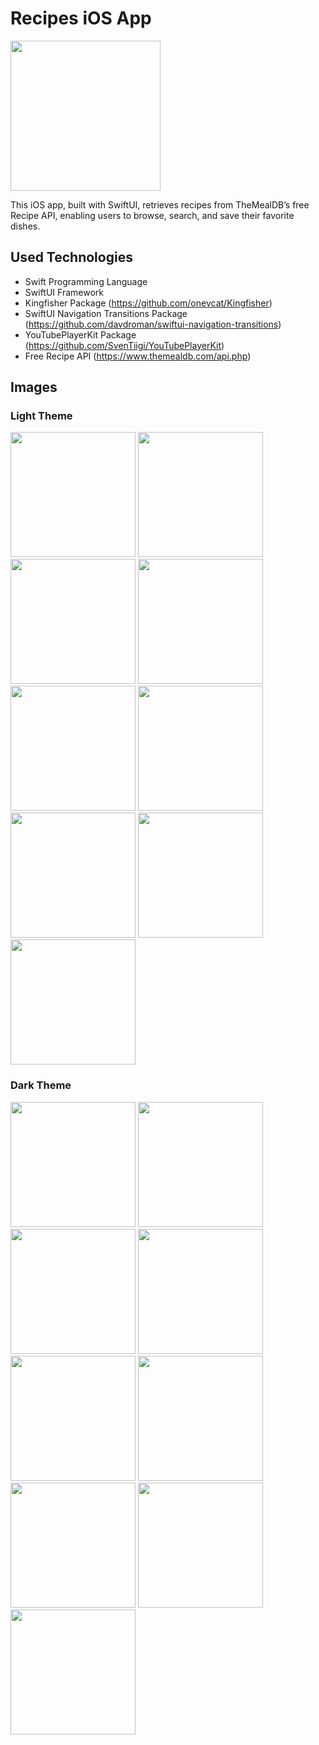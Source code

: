 # Recipes iOS App

<img width="240" height="240" src="https://github.com/user-attachments/assets/00fa31c6-adfb-430f-8fc7-d09d12830557" />

This iOS app, built with SwiftUI, retrieves recipes from TheMealDB’s free Recipe API, enabling users to browse, search, and save their favorite dishes.

## Used Technologies

- Swift Programming Language
- SwiftUI Framework
- Kingfisher Package (https://github.com/onevcat/Kingfisher)
- SwiftUI Navigation Transitions Package (https://github.com/davdroman/swiftui-navigation-transitions)
- YouTubePlayerKit Package (https://github.com/SvenTiigi/YouTubePlayerKit)
- Free Recipe API (https://www.themealdb.com/api.php)

## Images

### Light Theme

<img width="200" src="https://github.com/user-attachments/assets/e2c38584-a82f-4508-895e-f0ab5a894469" />

<img width="200" src="https://github.com/user-attachments/assets/a5687c31-3bf6-4798-b260-d2b9b4326dc7" />

<img width="200" src="https://github.com/user-attachments/assets/0686b34c-cd39-4c4b-9a40-410f38590f1f" />

<img width="200" src="https://github.com/user-attachments/assets/22223409-0f7c-47e5-af7c-db8af2ab1a33" />

<img width="200" src="https://github.com/user-attachments/assets/07de6ce0-c099-407f-9fbf-ed58734750a8" />

<img width="200" src="https://github.com/user-attachments/assets/061b0801-0375-426c-a12f-e9844f83fc77" />

<img width="200" src="https://github.com/user-attachments/assets/b536e784-b677-466d-87e1-b76a69270f90" />

<img width="200" src="https://github.com/user-attachments/assets/fa7da9c6-b288-4e95-b335-9e1eedee59d5" />

<img width="200" src="https://github.com/user-attachments/assets/806157f5-53bc-46fa-80ef-7ace9ce1912e" />

### Dark Theme

<img width="200" src="https://github.com/user-attachments/assets/9bc735c8-9595-45c3-8798-077f4c2573ab" />

<img width="200" src="https://github.com/user-attachments/assets/f335404e-9e9c-4995-9929-f13eb54de549" />

<img width="200" src="https://github.com/user-attachments/assets/77873359-04bf-4555-a340-0fb0a5a1cda6" />

<img width="200" src="https://github.com/user-attachments/assets/6a6f05a4-2273-4f21-8f3c-bc2659296d59" />

<img width="200" src="https://github.com/user-attachments/assets/a6a92c8b-f851-447f-a51b-b371719fb071" />

<img width="200" src="https://github.com/user-attachments/assets/3e16aa00-35ed-478c-95a1-a4d0c0d62b51" />

<img width="200" src="https://github.com/user-attachments/assets/b56ad75d-de66-4979-8b40-5e1adf8219dd" />

<img width="200" src="https://github.com/user-attachments/assets/fe3d162b-b875-4e26-a73d-b9109631f914" />

<img width="200" src="https://github.com/user-attachments/assets/06c7fe21-295e-4f8b-a195-eac0680e3791" />
